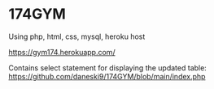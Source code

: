 # 174GYM
Using php, html, css, mysql, heroku host

https://gym174.herokuapp.com/

Contains select statement for displaying the updated table:
https://github.com/daneski9/174GYM/blob/main/index.php
